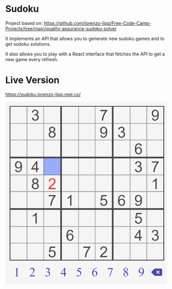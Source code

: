 # Sudoku

Project based on: https://github.com/lorenzo-lipp/Free-Code-Camp-Projects/tree/main/quality-assurance-sudoku-solver

It implements an API that allows you to generate new sudoku games and to get sudoku solutions.

It also allows you to play with a React interface that fetches the API to get a new game every refresh.

# Live Version

https://sudoku.lorenzo-lipp.repl.co/

![image](images/preview.png)


